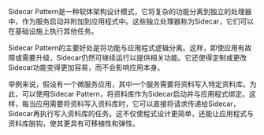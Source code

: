 

Sidecar Pattern是一种软体架构设计模式，它将复杂的功能分离到独立的处理器中，作为服务启动并附加到应用程式中。这些独立处理器称为Sidecar，它们可以在基础设施上执行其他任务。

Sidecar Pattern的主要好处是将功能与应用程式逻辑分离。这样，即使应用有故障或需要升级，Sidecar仍然可继续运行以提供相关功能。它还使得定制或更改Sidecar功能变得更加容易，而不会影响应用本身。

举例来说，假设有一个微服务应用，其中一个服务需要将资料写入特定资料库。为此，可以使用Sidecar Pattern，将资料库作为Sidecar启动并与应用程式绑定。这样，每当应用需要将资料写入资料库时，它可以直接将请求传递给Sidecar，Sidecar再执行写入资料库的任务。这不仅使程式设计更简单，还能让应用程式与资料库脱钩，使其更具有可移植性和弹性。